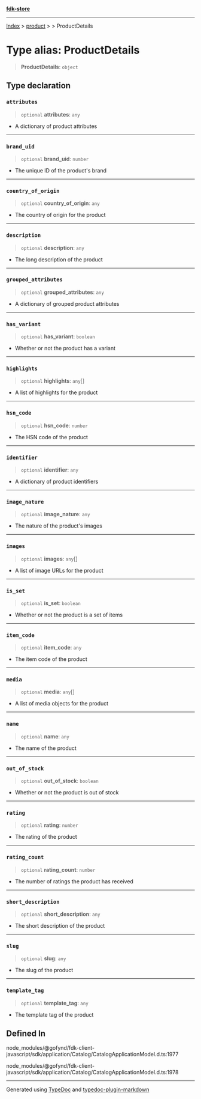 [**fdk-store**](../../../README.md)
***

[Index](../../../API.md) > [product](../../README.md) > [<internal>](../README.md) > ProductDetails

# Type alias: ProductDetails

> **ProductDetails**: `object`

## Type declaration

### `attributes`

> `optional` **attributes**: `any`

- A dictionary of product attributes

***

### `brand_uid`

> `optional` **brand\_uid**: `number`

- The unique ID of the product's brand

***

### `country_of_origin`

> `optional` **country\_of\_origin**: `any`

- The country of origin for the product

***

### `description`

> `optional` **description**: `any`

- The long description of the product

***

### `grouped_attributes`

> `optional` **grouped\_attributes**: `any`

- A dictionary of grouped product attributes

***

### `has_variant`

> `optional` **has\_variant**: `boolean`

- Whether or not the product has a variant

***

### `highlights`

> `optional` **highlights**: `any`[]

- A list of highlights for the product

***

### `hsn_code`

> `optional` **hsn\_code**: `number`

- The HSN code of the product

***

### `identifier`

> `optional` **identifier**: `any`

- A dictionary of product identifiers

***

### `image_nature`

> `optional` **image\_nature**: `any`

- The nature of the product's images

***

### `images`

> `optional` **images**: `any`[]

- A list of image URLs for the product

***

### `is_set`

> `optional` **is\_set**: `boolean`

- Whether or not the product is a set of items

***

### `item_code`

> `optional` **item\_code**: `any`

- The item code of the product

***

### `media`

> `optional` **media**: `any`[]

- A list of media objects for the product

***

### `name`

> `optional` **name**: `any`

- The name of the product

***

### `out_of_stock`

> `optional` **out\_of\_stock**: `boolean`

- Whether or not the product is out of stock

***

### `rating`

> `optional` **rating**: `number`

- The rating of the product

***

### `rating_count`

> `optional` **rating\_count**: `number`

- The number of ratings the product has received

***

### `short_description`

> `optional` **short\_description**: `any`

- The short description of the product

***

### `slug`

> `optional` **slug**: `any`

- The slug of the product

***

### `template_tag`

> `optional` **template\_tag**: `any`

- The template tag of the product

## Defined In

node\_modules/@gofynd/fdk-client-javascript/sdk/application/Catalog/CatalogApplicationModel.d.ts:1977

node\_modules/@gofynd/fdk-client-javascript/sdk/application/Catalog/CatalogApplicationModel.d.ts:1978

***
Generated using [TypeDoc](https://typedoc.org/) and [typedoc-plugin-markdown](https://www.npmjs.com/package/typedoc-plugin-markdown)
